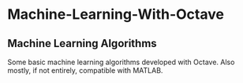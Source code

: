 # Machine-Learning-With-Octave

## Machine Learning Algorithms
Some basic machine learning algorithms developed with Octave. Also mostly, if not entirely, compatible with MATLAB.
